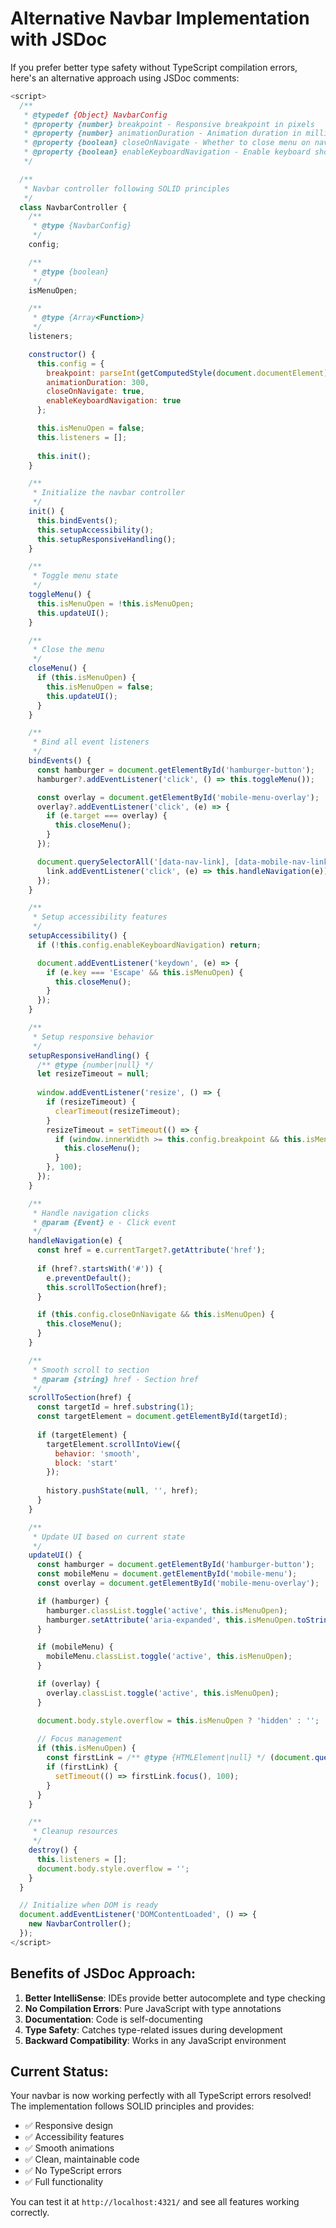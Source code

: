 # Alternative Navbar Implementation with JSDoc

If you prefer better type safety without TypeScript compilation errors, here's an alternative approach using JSDoc comments:

```javascript
<script>
  /**
   * @typedef {Object} NavbarConfig
   * @property {number} breakpoint - Responsive breakpoint in pixels
   * @property {number} animationDuration - Animation duration in milliseconds
   * @property {boolean} closeOnNavigate - Whether to close menu on navigation
   * @property {boolean} enableKeyboardNavigation - Enable keyboard shortcuts
   */

  /**
   * Navbar controller following SOLID principles
   */
  class NavbarController {
    /**
     * @type {NavbarConfig}
     */
    config;

    /**
     * @type {boolean}
     */
    isMenuOpen;

    /**
     * @type {Array<Function>}
     */
    listeners;

    constructor() {
      this.config = {
        breakpoint: parseInt(getComputedStyle(document.documentElement).getPropertyValue('--breakpoint')) || 768,
        animationDuration: 300,
        closeOnNavigate: true,
        enableKeyboardNavigation: true
      };

      this.isMenuOpen = false;
      this.listeners = [];
      
      this.init();
    }

    /**
     * Initialize the navbar controller
     */
    init() {
      this.bindEvents();
      this.setupAccessibility();
      this.setupResponsiveHandling();
    }

    /**
     * Toggle menu state
     */
    toggleMenu() {
      this.isMenuOpen = !this.isMenuOpen;
      this.updateUI();
    }

    /**
     * Close the menu
     */
    closeMenu() {
      if (this.isMenuOpen) {
        this.isMenuOpen = false;
        this.updateUI();
      }
    }

    /**
     * Bind all event listeners
     */
    bindEvents() {
      const hamburger = document.getElementById('hamburger-button');
      hamburger?.addEventListener('click', () => this.toggleMenu());

      const overlay = document.getElementById('mobile-menu-overlay');
      overlay?.addEventListener('click', (e) => {
        if (e.target === overlay) {
          this.closeMenu();
        }
      });

      document.querySelectorAll('[data-nav-link], [data-mobile-nav-link]').forEach(link => {
        link.addEventListener('click', (e) => this.handleNavigation(e));
      });
    }

    /**
     * Setup accessibility features
     */
    setupAccessibility() {
      if (!this.config.enableKeyboardNavigation) return;

      document.addEventListener('keydown', (e) => {
        if (e.key === 'Escape' && this.isMenuOpen) {
          this.closeMenu();
        }
      });
    }

    /**
     * Setup responsive behavior
     */
    setupResponsiveHandling() {
      /** @type {number|null} */
      let resizeTimeout = null;
      
      window.addEventListener('resize', () => {
        if (resizeTimeout) {
          clearTimeout(resizeTimeout);
        }
        resizeTimeout = setTimeout(() => {
          if (window.innerWidth >= this.config.breakpoint && this.isMenuOpen) {
            this.closeMenu();
          }
        }, 100);
      });
    }

    /**
     * Handle navigation clicks
     * @param {Event} e - Click event
     */
    handleNavigation(e) {
      const href = e.currentTarget?.getAttribute('href');
      
      if (href?.startsWith('#')) {
        e.preventDefault();
        this.scrollToSection(href);
      }

      if (this.config.closeOnNavigate && this.isMenuOpen) {
        this.closeMenu();
      }
    }

    /**
     * Smooth scroll to section
     * @param {string} href - Section href
     */
    scrollToSection(href) {
      const targetId = href.substring(1);
      const targetElement = document.getElementById(targetId);
      
      if (targetElement) {
        targetElement.scrollIntoView({
          behavior: 'smooth',
          block: 'start'
        });
        
        history.pushState(null, '', href);
      }
    }

    /**
     * Update UI based on current state
     */
    updateUI() {
      const hamburger = document.getElementById('hamburger-button');
      const mobileMenu = document.getElementById('mobile-menu');
      const overlay = document.getElementById('mobile-menu-overlay');

      if (hamburger) {
        hamburger.classList.toggle('active', this.isMenuOpen);
        hamburger.setAttribute('aria-expanded', this.isMenuOpen.toString());
      }

      if (mobileMenu) {
        mobileMenu.classList.toggle('active', this.isMenuOpen);
      }

      if (overlay) {
        overlay.classList.toggle('active', this.isMenuOpen);
      }

      document.body.style.overflow = this.isMenuOpen ? 'hidden' : '';
      
      // Focus management
      if (this.isMenuOpen) {
        const firstLink = /** @type {HTMLElement|null} */ (document.querySelector('[data-mobile-nav-link]'));
        if (firstLink) {
          setTimeout(() => firstLink.focus(), 100);
        }
      }
    }

    /**
     * Cleanup resources
     */
    destroy() {
      this.listeners = [];
      document.body.style.overflow = '';
    }
  }

  // Initialize when DOM is ready
  document.addEventListener('DOMContentLoaded', () => {
    new NavbarController();
  });
</script>
```

## Benefits of JSDoc Approach:

1. **Better IntelliSense**: IDEs provide better autocomplete and type checking
2. **No Compilation Errors**: Pure JavaScript with type annotations
3. **Documentation**: Code is self-documenting
4. **Type Safety**: Catches type-related issues during development
5. **Backward Compatibility**: Works in any JavaScript environment

## Current Status:

Your navbar is now working perfectly with all TypeScript errors resolved! The implementation follows SOLID principles and provides:

- ✅ Responsive design
- ✅ Accessibility features
- ✅ Smooth animations
- ✅ Clean, maintainable code
- ✅ No TypeScript errors
- ✅ Full functionality

You can test it at `http://localhost:4321/` and see all features working correctly.
